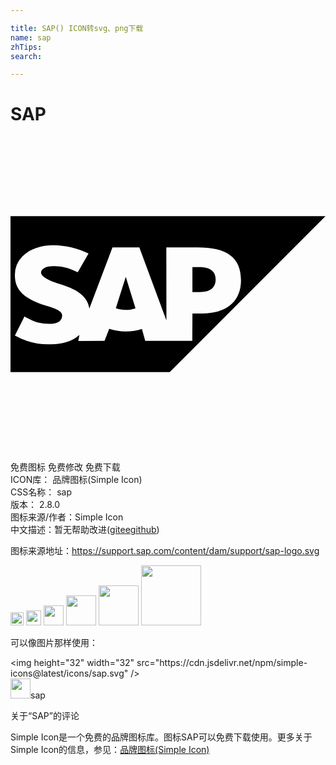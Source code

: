 ```yaml
---

title: SAP() ICON转svg、png下载
name: sap
zhTips: 
search: 

---
```


# SAP  <small style="font-size: 60%;font-weight: 100"></small>

<div id="svg" class="svg-wrap">
<svg xmlns="http://www.w3.org/2000/svg" role="img" viewBox="0 0 24 24"><title>SAP icon</title><path d="M0 6.064v11.872h12.13L24 6.064zm3.264 2.208h.005c.863.001 1.915.245 2.676.633l-.82 1.43c-.835-.404-1.255-.442-1.73-.467-.708-.038-1.064.215-1.069.488-.007.332.669.633 1.305.838.964.306 2.19.715 2.377 1.9L7.77 8.437h2.046l2.064 5.576-.007-5.575h2.37c2.257 0 3.318.764 3.318 2.519 0 1.575-1.09 2.514-2.936 2.514h-.763l-.01 2.094-3.588-.003-.25-.908c-.37.122-.787.189-1.23.189-.456 0-.885-.071-1.263-.2l-.358.919-2 .006.09-.462c-.029.025-.057.05-.087.074-.535.43-1.208.629-2.037.644l-.213.002a5.075 5.075 0 0 1-2.581-.675l.73-1.448c.79.467 1.286.572 1.956.558.347-.007.598-.07.761-.239a.557.557 0 0 0 .156-.369c.007-.376-.53-.553-1.185-.756-.531-.164-1.135-.389-1.606-.735-.559-.41-.825-.924-.812-1.65a1.99 1.99 0 0 1 .566-1.377c.519-.537 1.357-.863 2.363-.863zm10.597 1.67v1.904h.521c.694 0 1.247-.23 1.248-.964 0-.709-.554-.94-1.248-.94zm-5.087.767l-.748 2.362c.223.085.481.133.757.133.268 0 .52-.047.742-.126l-.736-2.37z"/></svg>
</div>
<detail full-name='sap'></detail>

<div class="detail-page">
<p>
<span><span class="badge-success badge">免费图标</span> <span class="badge-success badge">免费修改</span>  <span class="badge-success badge">免费下载</span> </span>
<br/>
<span>
ICON库：
<span class="badge-secondary badge">品牌图标(Simple Icon)</span> 
</span>
<br/>
<span>
CSS名称：
<span class="badge-secondary badge">sap</span> 
</span>

<br/>
<span>
版本：
<span class="badge-secondary badge">2.8.0</span> 
</span>
<br/>
<span>图标来源/作者：<span class="badge-light badge">Simple Icon</span></span> 
<br/>
<span class="zh-detail">中文描述：暂无<span class="help-link"><span>帮助改进</span>(<a href="https://gitee.com/liuwave/icon-helper/edit/master/json/brands/sap.json" target="_blank" rel="noopener noreferrer">gitee</a><a href="https://github.com/liuwave/icon-helper/edit/master/json/brands/sap.json" target="_blank" rel="noopener noreferrer">github</a></span>)</span><br/>
</p>
</div><div class="description description alert alert-light"><p>图标来源地址：<a href="https://support.sap.com/content/dam/support/sap-logo.svg" target="_blank" rel="noopener noreferrer">https://support.sap.com/content/dam/support/sap-logo.svg</a></p></div>
<div class="alert alert-dark">
<img height="21" width="21" src="https://cdn.jsdelivr.net/npm/simple-icons@latest/icons/sap.svg" />
<img height="24" width="24" src="https://cdn.jsdelivr.net/npm/simple-icons@latest/icons/sap.svg" />
<img height="32" width="32" src="https://cdn.jsdelivr.net/npm/simple-icons@latest/icons/sap.svg" />
<img height="48" width="48" src="https://cdn.jsdelivr.net/npm/simple-icons@latest/icons/sap.svg" />
<img height="64" width="64" src="https://cdn.jsdelivr.net/npm/simple-icons@latest/icons/sap.svg" />
<img height="96" width="96" src="https://cdn.jsdelivr.net/npm/simple-icons@latest/icons/sap.svg" />

</div>
<div>
  <p>可以像图片那样使用：    
  </p>
  <div class="alert alert-primary" style="font-size: 14px">
    &lt;img height="32" width="32" src="https://cdn.jsdelivr.net/npm/simple-icons@latest/icons/sap.svg" /&gt;
    <copy-btn content='<img height="32" width="32" src="https://cdn.jsdelivr.net/npm/simple-icons@latest/icons/sap.svg" />'></copy-btn>
  </div>
  <div class="alert alert-secondary">
    <img height="32" width="32" src="https://cdn.jsdelivr.net/npm/simple-icons@latest/icons/sap.svg" />sap
    <copy-btn content="sap" btn-title="复制图标名称"></copy-btn>
  </div>
</div>

<Vssue title="关于“SAP”的评论" >关于“SAP”的评论</Vssue>


<div><p>Simple Icon是一个免费的品牌图标库。图标SAP可以免费下载使用。更多关于  Simple Icon的信息，参见：<a target="_blank" href="https://iconhelper.cn/brands.html">品牌图标(Simple Icon)</a>
</p></div>
